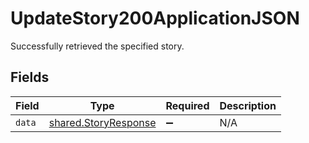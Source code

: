 # UpdateStory200ApplicationJSON

Successfully retrieved the specified story.


## Fields

| Field                                                        | Type                                                         | Required                                                     | Description                                                  |
| ------------------------------------------------------------ | ------------------------------------------------------------ | ------------------------------------------------------------ | ------------------------------------------------------------ |
| `data`                                                       | [shared.StoryResponse](../../models/shared/storyresponse.md) | :heavy_minus_sign:                                           | N/A                                                          |